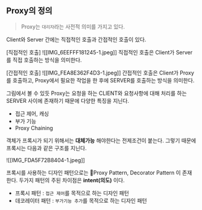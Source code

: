 ## Proxy의 정의 
> Proxy는 `대리자`라는 사전적 의미를 가지고 있다. 

Client와 Server 간에는 직접적인 호출과 간접적인 호출이 있다.

[직접적인 호출]
![[IMG_6EEFFF181245-1.jpeg]]
직접적인 호출은 Client가 Server를 직접 호출하는 방식을 의미한다. 

[간접적인 호출]
![[IMG_FEA8E362F4D3-1.jpeg]]
간접적인 호출은 Client가 Proxy를 호출하고, Proxy에서 필요한 작업을 한 후에 SERVER를 호출하는 방식을 의미한다. 

그림에서 볼 수 있듯 Proxy는 요청을 하는 CLIENT와 요청사항에 대해 처리를 하는 SERVER 사이에 존재하기 때문에 다양한 특징을 지닌다. 

- 접근 제어, 캐싱 
- 부가 기능 
- Proxy Chaining

객체가 프록시가 되기 위해서는 **대체가능** 해야한다는 전제조건이 붙는다. 그렇기 때문에 프록시는 다음과 같은 구조를 지닌다. 

![[IMG_FDA5F72B8404-1.jpeg]]

프록시를 사용하는 디자인 패턴으로는 Proxy Pattern, Decorator Pattern 이 존재한다. 
두가지 패턴의 주된 차이점은 **intent(의도)** 이다. 

- 프록시 패턴 : `접근 제어`를 목적으로 하는 디자인 패턴
- 데코레이터 패턴 : `부가기능 추가`를 목적으로 하는 디자인 패턴
